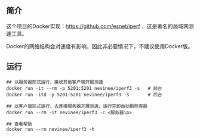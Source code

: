 ## 简介

这个项目的Docker实现：https://github.com/esnet/iperf ，这是著名的局域网测速工具。

Docker的网络结构会对速度有影响，因此非必要情况下，不建议使用Docker版。

## 运行

```
## 以服务器形式运行，接收其他客户端开展测速
docker run -it --rm -p 5201:5201 nevinee/iperf3 -s   # 前台
docker run -itd -p 5201:5201 nevinee/iperf3 -s       # 后台

## 以客户端形式运行，去连接服务器开展测速，运行完即自动删除容器
docker run --rm -it nevinee/iperf3 -c <服务器ip>

## 查看帮助
docker run --rm nevinee/iperf3 -h
```